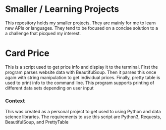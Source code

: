 # Smaller /  Learning Projects
This repository holds my smaller projects. They are mainly for me to learn new APIs or languages. They tend to be focused on a concise solution to a a challenge that picqued my interest. 

# Card Price
This is a script used to get price info and display it to the terminal. First the program parses website data with BeautifulSoup. Then it parses this once again with string manipulation to get individual prices. Finally, pretty table is used to print info to the command line. This program supports printing of different data sets depending on user input
### Context
This was created as a personal project to get used to using Python and data science libraries.
The requirements to use this script are Python3, Requests, BeautifulSoup, and PrettyTable
